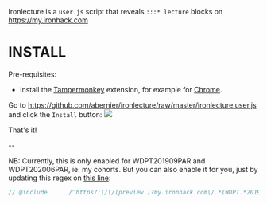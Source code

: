 Ironlecture is a `user.js` script that reveals `:::* lecture` blocks on https://my.ironhack.com

# INSTALL

Pre-requisites:
  - install the [Tampermonkey](https://www.tampermonkey.net) extension, for example for [Chrome](https://chrome.google.com/webstore/detail/tampermonkey/dhdgffkkebhmkfjojejmpbldmpobfkfo).

Go to https://github.com/abernier/ironlecture/raw/master/ironlecture.user.js and click the `Install` button:
![](https://assets.codepen.io/67030/Screenshot+2020-06-01+at+11.56.13.png)

That's it!

--

NB: Currently, this is only enabled for WDPT201909PAR and WDPT202006PAR, ie: my cohorts. But you can also enable it for you, just by updating this regex on [this line](https://github.com/abernier/ironlecture/blob/dcd1f1c5747fee483527046dc258e27da59904c2/ironlecture.user.js#L7):

```js
// @include      /^https?:\/\/(preview.)?my.ironhack.com\/.*(WDPT.*201909_PAR|WDPT.*202006_PAR).*
```
